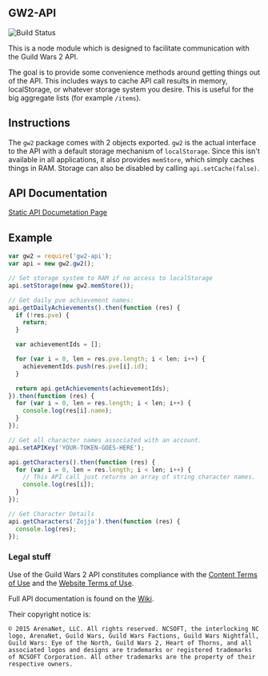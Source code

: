 ## GW2-API

![Build Status](https://travis-ci.org/cthos/gw2-api.svg?branch=master)

This is a node module which is designed to facilitate communication with the Guild Wars 2 API.

The goal is to provide some convenience methods around getting things out of the API. This includes ways to cache API call results in memory, localStorage, or whatever storage system you desire. This is useful for the big aggregate lists (for example `/items`).

## Instructions

The `gw2` package comes with 2 objects exported. `gw2` is the actual interface to the API with a default storage mechanism of `localStorage`. Since this isn't available in all applications, it also provides `memStore`, which simply caches things in RAM. Storage can also be disabled by calling `api.setCache(false)`.

## API Documentation

[Static API Documetation Page](http://cthos.github.com/gw2-api)

## Example

```js
var gw2 = require('gw2-api');
var api = new gw2.gw2();

// Set storage system to RAM if no access to localStorage
api.setStorage(new gw2.memStore());

// Get daily pve achievement names:
api.getDailyAchievements().then(function (res) {
  if (!res.pve) {
    return;
  }

  var achievementIds = [];

  for (var i = 0, len = res.pve.length; i < len; i++) {
    achievementIds.push(res.pve[i].id);
  }

  return api.getAchievements(achievementIds);
}).then(function (res) {
  for (var i = 0, len = res.length; i < len; i++) {
    console.log(res[i].name);
  }
});

// Get all character names associated with an account.
api.setAPIKey('YOUR-TOKEN-GOES-HERE');

api.getCharacters().then(function (res) {
  for (var i = 0, len = res.length; i < len; i++) {
    // This API call just returns an array of string character names.
    console.log(res[i]);
  }
});

// Get Character Details
api.getCharacters('Zojja').then(function (res) {
  console.log(res);
});
```

### Legal stuff

Use of the Guild Wars 2 API constitutes compliance with the [Content Terms of Use](https://www.guildwars2.com/en/legal/guild-wars-2-content-terms-of-use/) and the [Website Terms of Use](https://www.guildwars2.com/en/legal/website-terms-of-use/).

Full API documentation is found on the [Wiki](https://wiki.guildwars2.com/wiki/API:Main).

Their copyright notice is:
```
© 2015 ArenaNet, LLC. All rights reserved. NCSOFT, the interlocking NC logo, ArenaNet, Guild Wars, Guild Wars Factions, Guild Wars Nightfall, Guild Wars: Eye of the North, Guild Wars 2, Heart of Thorns, and all associated logos and designs are trademarks or registered trademarks of NCSOFT Corporation. All other trademarks are the property of their respective owners.
```
